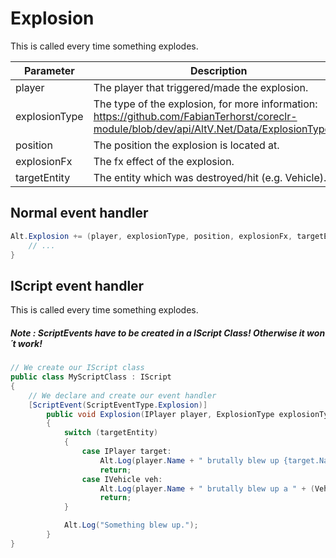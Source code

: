 # Explosion

This is called every time something explodes.

| Parameter     | Description                                                                                                                                   |
| ------------- | --------------------------------------------------------------------------------------------------------------------------------------------- |
| player        | The player that triggered/made the explosion.                                                                                                 |
| explosionType | The type of the explosion, for more information: https://github.com/FabianTerhorst/coreclr-module/blob/dev/api/AltV.Net/Data/ExplosionType.cs |
| position      | The position the explosion is located at.                                                                                                     |
| explosionFx   | The fx effect of the explosion.                                                                                                               |
| targetEntity  | The entity which was destroyed/hit (e.g. Vehicle).                                                                                            |

## Normal event handler

```csharp
Alt.Explosion += (player, explosionType, position, explosionFx, targetEntity) => {
    // ...
}
```

## IScript event handler

This is called every time something explodes.

##### Note : ScriptEvents have to be created in a IScript Class! Otherwise it won´t work!

```csharp
// We create our IScript class
public class MyScriptClass : IScript
{
    // We declare and create our event handler
    [ScriptEvent(ScriptEventType.Explosion)]
        public void Explosion(IPlayer player, ExplosionType explosionType, Position position, uint explosionFx, IEntity targetEntity)
        {
            switch (targetEntity)
            {
                case IPlayer target:
                    Alt.Log(player.Name + " brutally blew up {target.Name}.");
                    return;
                case IVehicle veh:
                    Alt.Log(player.Name + " brutally blew up a " + (VehicleModel)veh.Model + ". The explosion type was " + explosionType + ".");
                    return;
            }

            Alt.Log("Something blew up.");
        }
}
```
